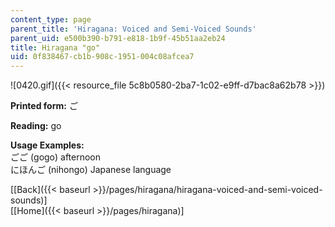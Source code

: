 ```yaml
---
content_type: page
parent_title: 'Hiragana: Voiced and Semi-Voiced Sounds'
parent_uid: e500b390-b791-e818-1b9f-45b51aa2eb24
title: Hiragana "go"
uid: 0f838467-cb1b-908c-1951-004c08afcea7
---
```


![0420.gif]({{< resource_file 5c8b0580-2ba7-1c02-e9ff-d7bac8a62b78 >}})

**Printed form:** ご

**Reading:** go

**Usage Examples:**  
ごご (gogo) afternoon  
にほんご (nihongo) Japanese language

  
\[[Back]({{< baseurl >}}/pages/hiragana/hiragana-voiced-and-semi-voiced-sounds)\]  
\[[Home]({{< baseurl >}}/pages/hiragana)\]